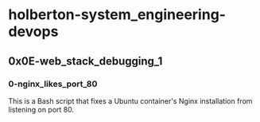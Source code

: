 # holberton-system_engineering-devops
## 0x0E-web_stack_debugging_1
### 0-nginx_likes_port_80
This is a Bash script that fixes a Ubuntu container's Nginx installation from listening on port 80.
